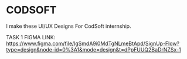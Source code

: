 # CODSOFT
I make these UI/UX Designs For CodSoft internship.

TASK 1 FIGMA LINK: https://www.figma.com/file/lgSmdA9i0MdTgNLmeBtApd/SignUp-Flow?type=design&node-id=0%3A1&mode=design&t=dPpFUUQ2BaDrNZSx-1
